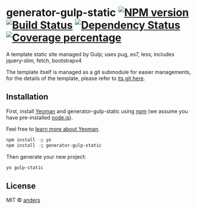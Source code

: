 # generator-gulp-static [![NPM version][npm-image]][npm-url] [![Build Status][travis-image]][travis-url] [![Dependency Status][daviddm-image]][daviddm-url] [![Coverage percentage][coveralls-image]][coveralls-url]

A template static site managed by Gulp; uses pug, es7, less; includes jquery-slim, fetch, bootstrapv4

The template itself is managed as a git submodule for easier managements, for the details of the template, please refer to [its git here](https://github.com/andersoo/gulp-pug-es7-less).

## Installation

First, install [Yeoman](http://yeoman.io) and generator-gulp-static using [npm](https://www.npmjs.com/) (we assume you have pre-installed [node.js](https://nodejs.org/)).

Feel free to [learn more about Yeoman](http://yeoman.io/).

```bash
npm install -g yo
npm install -g generator-gulp-static
```

Then generate your new project:

```bash
yo gulp-static
```

## License

MIT © [anders]()


[npm-image]: https://badge.fury.io/js/generator-gulp-static.svg
[npm-url]: https://npmjs.org/package/generator-gulp-static
[travis-image]: https://travis-ci.org/andersoochi/generator-gulp-static.svg?branch=master
[travis-url]: https://travis-ci.org/andersoochi/generator-gulp-static
[daviddm-image]: https://david-dm.org/andersoochi/generator-gulp-static.svg?theme=shields.io
[daviddm-url]: https://david-dm.org/andersoochi/generator-gulp-static
[coveralls-image]: https://coveralls.io/repos/andersoochi/generator-gulp-static/badge.svg
[coveralls-url]: https://coveralls.io/r/andersoochi/generator-gulp-static
